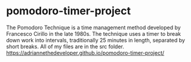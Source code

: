 # pomodoro-timer-project
The Pomodoro Technique is a time management method developed by Francesco Cirillo in the late 1980s. The technique uses a timer to break down work into intervals, traditionally 25 minutes in length, separated by short breaks.
All of my files are in the src folder.
https://adriannethedeveloper.github.io/pomodoro-timer-project/
